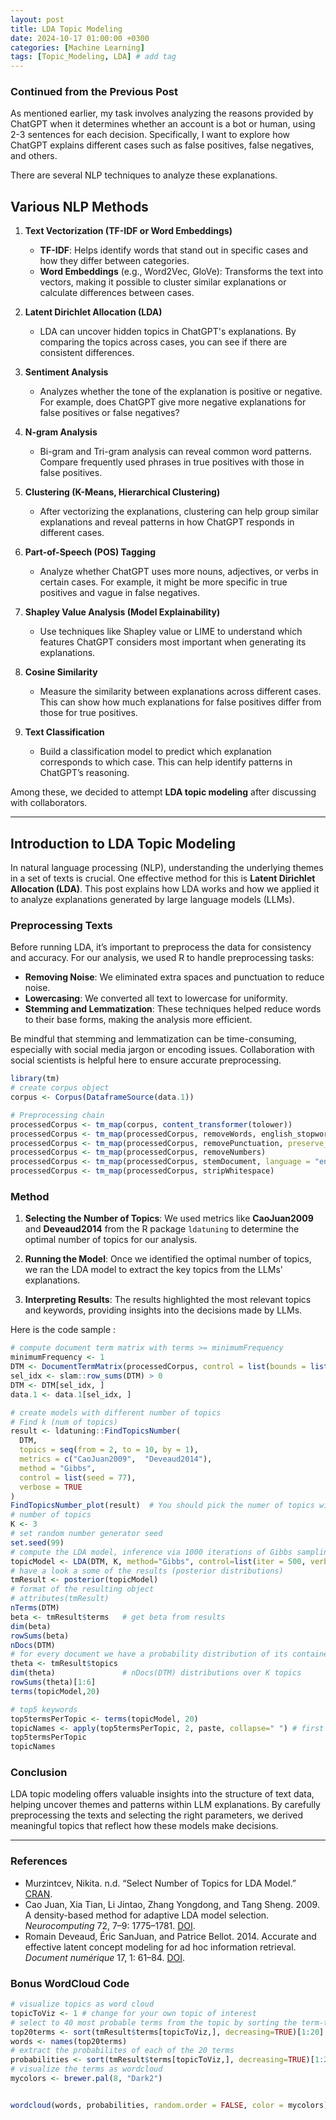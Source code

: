```yaml
---
layout: post
title: LDA Topic Modeling
date: 2024-10-17 01:00:00 +0300
categories: [Machine Learning]
tags: [Topic_Modeling, LDA] # add tag
---
```




### Continued from the Previous Post

As mentioned earlier, my task involves analyzing the reasons provided by ChatGPT when it determines whether an account is a bot or human, using 2-3 sentences for each decision. Specifically, I want to explore how ChatGPT explains different cases such as false positives, false negatives, and others.

There are several NLP techniques to analyze these explanations.

## Various NLP Methods

1. **Text Vectorization (TF-IDF or Word Embeddings)**
   - **TF-IDF**: Helps identify words that stand out in specific cases and how they differ between categories.
   - **Word Embeddings** (e.g., Word2Vec, GloVe): Transforms the text into vectors, making it possible to cluster similar explanations or calculate differences between cases.

2. **Latent Dirichlet Allocation (LDA)**
   - LDA can uncover hidden topics in ChatGPT's explanations. By comparing the topics across cases, you can see if there are consistent differences.

3. **Sentiment Analysis**
   - Analyzes whether the tone of the explanation is positive or negative. For example, does ChatGPT give more negative explanations for false positives or false negatives?

4. **N-gram Analysis**
   - Bi-gram and Tri-gram analysis can reveal common word patterns. Compare frequently used phrases in true positives with those in false positives.

5. **Clustering (K-Means, Hierarchical Clustering)**
   - After vectorizing the explanations, clustering can help group similar explanations and reveal patterns in how ChatGPT responds in different cases.

6. **Part-of-Speech (POS) Tagging**
   - Analyze whether ChatGPT uses more nouns, adjectives, or verbs in certain cases. For example, it might be more specific in true positives and vague in false negatives.

7. **Shapley Value Analysis (Model Explainability)**
   - Use techniques like Shapley value or LIME to understand which features ChatGPT considers most important when generating its explanations.

8. **Cosine Similarity**
   - Measure the similarity between explanations across different cases. This can show how much explanations for false positives differ from those for true positives.

9. **Text Classification**
   - Build a classification model to predict which explanation corresponds to which case. This can help identify patterns in ChatGPT’s reasoning.

Among these, we decided to attempt **LDA topic modeling** after discussing with collaborators.

---

## Introduction to LDA Topic Modeling

In natural language processing (NLP), understanding the underlying themes in a set of texts is crucial. One effective method for this is **Latent Dirichlet Allocation (LDA)**. This post explains how LDA works and how we applied it to analyze explanations generated by large language models (LLMs).

### Preprocessing Texts

Before running LDA, it’s important to preprocess the data for consistency and accuracy. For our analysis, we used R to handle preprocessing tasks:

- **Removing Noise**: We eliminated extra spaces and punctuation to reduce noise.
- **Lowercasing**: We converted all text to lowercase for uniformity.
- **Stemming and Lemmatization**: These techniques helped reduce words to their base forms, making the analysis more efficient.

Be mindful that stemming and lemmatization can be time-consuming, especially with social media jargon or encoding issues. Collaboration with social scientists is helpful here to ensure accurate preprocessing.

```r
library(tm)
# create corpus object
corpus <- Corpus(DataframeSource(data.1))

# Preprocessing chain
processedCorpus <- tm_map(corpus, content_transformer(tolower))
processedCorpus <- tm_map(processedCorpus, removeWords, english_stopwords)
processedCorpus <- tm_map(processedCorpus, removePunctuation, preserve_intra_word_dashes = TRUE)
processedCorpus <- tm_map(processedCorpus, removeNumbers)
processedCorpus <- tm_map(processedCorpus, stemDocument, language = "en")
processedCorpus <- tm_map(processedCorpus, stripWhitespace)
```

### Method

1. **Selecting the Number of Topics**: We used metrics like **CaoJuan2009** and **Deveaud2014** from the R package `ldatuning` to determine the optimal number of topics for our analysis.
   
2. **Running the Model**: Once we identified the optimal number of topics, we ran the LDA model to extract the key topics from the LLMs' explanations.
   
3. **Interpreting Results**: The results highlighted the most relevant topics and keywords, providing insights into the decisions made by LLMs.

Here is the code sample :

```r
# compute document term matrix with terms >= minimumFrequency
minimumFrequency <- 1
DTM <- DocumentTermMatrix(processedCorpus, control = list(bounds = list(global = c(minimumFrequency, Inf))))
sel_idx <- slam::row_sums(DTM) > 0
DTM <- DTM[sel_idx, ]
data.1 <- data.1[sel_idx, ]

# create models with different number of topics
# Find k (num of topics)
result <- ldatuning::FindTopicsNumber(
  DTM,
  topics = seq(from = 2, to = 10, by = 1),
  metrics = c("CaoJuan2009",  "Deveaud2014"),
  method = "Gibbs",
  control = list(seed = 77),
  verbose = TRUE
)
FindTopicsNumber_plot(result)  # You should pick the numer of topics with this plot
# number of topics
K <- 3
# set random number generator seed
set.seed(99)
# compute the LDA model, inference via 1000 iterations of Gibbs sampling
topicModel <- LDA(DTM, K, method="Gibbs", control=list(iter = 500, verbose = 25))
# have a look a some of the results (posterior distributions)
tmResult <- posterior(topicModel)
# format of the resulting object
# attributes(tmResult)
nTerms(DTM) 
beta <- tmResult$terms   # get beta from results
dim(beta) 
rowSums(beta) 
nDocs(DTM) 
# for every document we have a probability distribution of its contained topics
theta <- tmResult$topics 
dim(theta)               # nDocs(DTM) distributions over K topics
rowSums(theta)[1:6]   
terms(topicModel,20)

# top5 keywords
top5termsPerTopic <- terms(topicModel, 20)
topicNames <- apply(top5termsPerTopic, 2, paste, collapse=" ") # first 5 keywords
top5termsPerTopic
topicNames
```

### Conclusion

LDA topic modeling offers valuable insights into the structure of text data, helping uncover themes and patterns within LLM explanations. By carefully preprocessing the texts and selecting the right parameters, we derived meaningful topics that reflect how these models make decisions.

---

### References

- Murzintcev, Nikita. n.d. “Select Number of Topics for LDA Model.” [CRAN](https://cran.r-project.org/web/packages/ldatuning/vignettes/topics.html).
- Cao Juan, Xia Tian, Li Jintao, Zhang Yongdong, and Tang Sheng. 2009. A density-based method for adaptive LDA model selection. *Neurocomputing* 72, 7–9: 1775–1781. [DOI](http://doi.org/10.1016/j.neucom.2008.06.011).
- Romain Deveaud, Éric SanJuan, and Patrice Bellot. 2014. Accurate and effective latent concept modeling for ad hoc information retrieval. *Document numérique* 17, 1: 61–84. [DOI](http://doi.org/10.3166/dn.17.1.61-84).

### Bonus WordCloud Code

```r
# visualize topics as word cloud
topicToViz <- 1 # change for your own topic of interest
# select to 40 most probable terms from the topic by sorting the term-topic-probability vector in decreasing order
top20terms <- sort(tmResult$terms[topicToViz,], decreasing=TRUE)[1:20]
words <- names(top20terms)
# extract the probabilites of each of the 20 terms
probabilities <- sort(tmResult$terms[topicToViz,], decreasing=TRUE)[1:20]
# visualize the terms as wordcloud
mycolors <- brewer.pal(8, "Dark2")


wordcloud(words, probabilities, random.order = FALSE, color = mycolors)
```